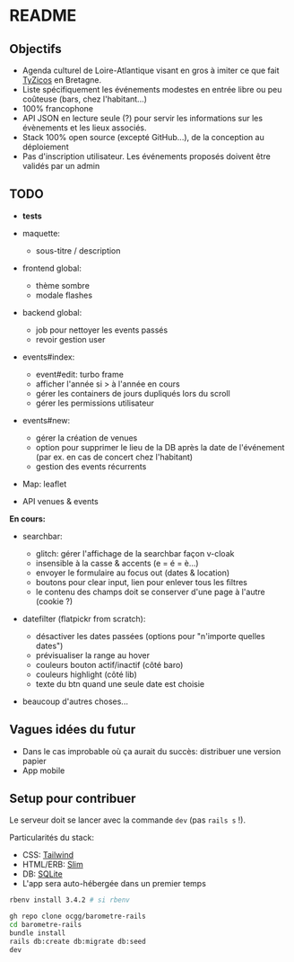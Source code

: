 # README

## Objectifs

- Agenda culturel de Loire-Atlantique visant en gros à imiter ce que fait [TyZicos](https://www.tyzicos.com/) en Bretagne.
- Liste spécifiquement les événements modestes en entrée libre ou peu coûteuse (bars, chez l'habitant...)
- 100% francophone
- API JSON en lecture seule (?) pour servir les informations sur les évènements et les lieux associés.
- Stack 100% open source (excepté GitHub...), de la conception au déploiement
- Pas d'inscription utilisateur. Les événements proposés doivent être validés par un admin

## TODO

- **tests**

- maquette:
  - sous-titre / description

- frontend global:
  - thème sombre
  - modale flashes

- backend global:
  - job pour nettoyer les events passés
  - revoir gestion user

- events#index:
  - event#edit: turbo frame
  - afficher l'année si > à l'année en cours
  - gérer les containers de jours dupliqués lors du scroll
  - gérer les permissions utilisateur

- events#new:
  - gérer la création de venues
  - option pour supprimer le lieu de la DB après la date de l'événement (par ex. en cas de concert chez l'habitant)
  - gestion des events récurrents

- Map: leaflet

- API venues & events

**En cours:**

- searchbar:
  - glitch: gérer l'affichage de la searchbar façon v-cloak
  - insensible à la casse & accents (e = é = è...)
  - envoyer le formulaire au focus out (dates & location)
  - boutons pour clear input, lien pour enlever tous les filtres
  - le contenu des champs doit se conserver d'une page à l'autre (cookie ?)

- datefilter (flatpickr from scratch):
  - désactiver les dates passées (options pour "n'importe quelles dates")
  - prévisualiser la range au hover
  - couleurs bouton actif/inactif (côté baro)
  - couleurs highlight (côté lib)
  - texte du btn quand une seule date est choisie

- beaucoup d'autres choses...

## Vagues idées du futur

- Dans le cas improbable où ça aurait du succès: distribuer une version papier
- App mobile

## Setup pour contribuer

Le serveur doit se lancer avec la commande `dev` (pas `rails s` !).

Particularités du stack:

- CSS: [Tailwind](https://tailwindcss.com/)
- HTML/ERB: [Slim](https://github.com/slim-template/slim)
- DB: [SQLite](https://www.sqlite.org/)
- L'app sera auto-hébergée dans un premier temps

```bash
rbenv install 3.4.2 # si rbenv

gh repo clone ocgg/barometre-rails
cd barometre-rails
bundle install
rails db:create db:migrate db:seed
dev
```
